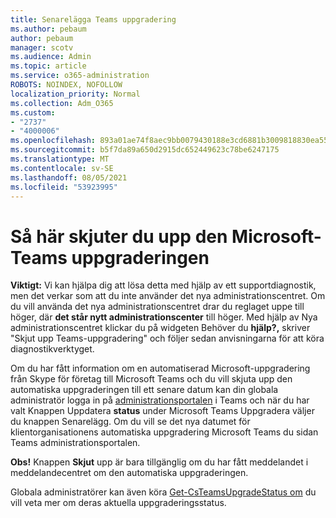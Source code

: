```yaml
---
title: Senarelägga Teams uppgradering
ms.author: pebaum
author: pebaum
manager: scotv
ms.audience: Admin
ms.topic: article
ms.service: o365-administration
ROBOTS: NOINDEX, NOFOLLOW
localization_priority: Normal
ms.collection: Adm_O365
ms.custom:
- "2737"
- "4000006"
ms.openlocfilehash: 893a01ae74f8aec9bb0079430188e3cd6881b3009818830ea5572cfa41cdf71f
ms.sourcegitcommit: b5f7da89a650d2915dc652449623c78be6247175
ms.translationtype: MT
ms.contentlocale: sv-SE
ms.lasthandoff: 08/05/2021
ms.locfileid: "53923995"
---
```

# <a name="how-to-postpone-the-microsoft-driven-teams-upgrade"></a>Så här skjuter du upp den Microsoft-Teams uppgraderingen

**Viktigt:** Vi kan hjälpa dig att lösa detta med hjälp av ett supportdiagnostik, men det verkar som att du inte använder det nya administrationscentret. Om du vill använda det nya administrationscentret drar du reglaget uppe till höger, där **det står nytt administrationscenter** till höger. Med hjälp av Nya administrationscentret klickar du på widgeten Behöver du **hjälp?,** skriver "Skjut upp Teams-uppgradering" och följer sedan anvisningarna för att köra diagnostikverktyget.

Om du har fått information om en automatiserad Microsoft-uppgradering från Skype för företag till Microsoft Teams och du vill skjuta upp den automatiska uppgraderingen till ett senare datum kan din globala administratör logga in  på [administrationsportalen](https://admin.teams.microsoft.com/dashboard) i Teams och när du har valt Knappen Uppdatera **status** under Microsoft Teams Uppgradera väljer du knappen Senarelägg. Om du vill se det nya datumet för klientorganisationens automatiska uppgradering Microsoft Teams du sidan Teams administrationsportalen.

**Obs!** Knappen **Skjut** upp är bara tillgänglig om du har fått meddelandet i meddelandecentret om den automatiska uppgraderingen. 

Globala administratörer kan även köra [Get-CsTeamsUpgradeStatus om](https://docs.microsoft.com/powershell/module/skype/get-csteamsupgradestatus?view=skype-ps) du vill veta mer om deras aktuella uppgraderingsstatus.
